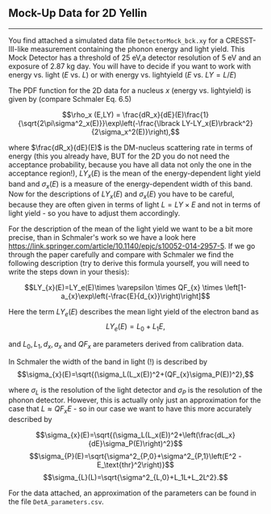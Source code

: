 ## Mock-Up Data for 2D Yellin
_______________

You find attached a simulated data file `DetectorMock_bck.xy` for a CRESST-III-like measurement containing the phonon energy and light yield. This Mock Detector has a threshold of 25 eV,a detector resolution of 5 eV and an exposure of 2.87 kg day.
You will have to decide if you want to work with energy vs. light ($E$ vs. $L$) or with energy vs. lightyield ($E$ vs. $LY=L/E$)

The PDF function for the 2D data for a nucleus $x$ (energy vs. lightyield) is given by (compare Schmaler Eq. 6.5)

$$\rho_x (E,LY) = \frac{dR_x}{dE}(E)\frac{1}{\sqrt{2\pi\sigma^2_x(E)}}\exp\left(-\frac{\lbrack LY-LY_x(E)\rbrack^2}{2\sigma_x^2(E)}\right),$$

where $\frac{dR_x}{dE}(E)$ is the DM-nucleus scattering rate in terms of energy (this you already have, BUT for the 2D you do not need the acceptance probability, because you have all data not only the one in the acceptance region!), $LY_x(E)$ is the mean of the energy-dependent light yield band and $\sigma_x(E)$ is a measure of the energy-dependent width of this band. Now for the descriptions of $LY_x(E)$ and $\sigma_x(E)$ you have to be careful, because they are often given in terms of light $L=LY\times E$ and not in terms of light yield - so you have to adjust them accordingly. 

For the description of the mean of the light yield we want to be a bit more precise, than in Schmaler's work so we have a look here https://link.springer.com/article/10.1140/epjc/s10052-014-2957-5. If we go through the paper carefully and compare with Schmaler we find the following description (try to derive this formula yourself, you will need to write the steps down in your thesis):

$$LY_{x}(E)=LY_e(E)\times \varepsilon \times QF_{x} \times \left[1-a_{x}\exp\left(-\frac{E}{d_{x}}\right)\right]$$

Here the term $LY_e(E)$ describes the mean light yield of the electron band as
$$LY_{e}(E)=L_0+L_1E,$$

and $L_0,\,L_1,\,d_{x},\,a_{x}$ and $QF_{x}$ are parameters derived from calibration data.

In Schmaler the width of the band in light (!) is described by 
$$\sigma_{x}(E)=\sqrt{(\sigma_L(L_x(E))^2+(QF_{x}\sigma_P(E))^2},$$

where $\sigma_L$ is the resolution of the light detector and $\sigma_P$ is the resolution of the phonon detector. However, this is actually only just an approximation for the case that $L\approx QF_{x}E$ - so in our case we want to have this more accurately described by 

$$\sigma_{x}(E)=\sqrt{(\sigma_L(L_x(E))^2+\left(\frac{dL_x}{dE}\sigma_P(E)\right)^2}$$
$$\sigma_{P}(E)=\sqrt{\sigma^2_{P,0}+\sigma^2_{P,1}\left(E^2 - E_\text{thr}^2\right)}$$
$$\sigma_{L}(L)=\sqrt{\sigma^2_{L,0}+L_1L+L_2L^2}.$$

For the data attached, an approximation of the parameters can be found in the file `DetA_parameters.csv`.